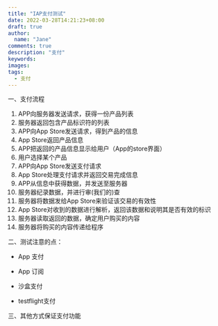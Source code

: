 ```yaml
---
title: "IAP支付测试"
date: 2022-03-28T14:21:23+08:00
draft: true
author:
  name: "Jane"
comments: true
description: "支付"
keywords:
images:
tags:
  - 支付
---
```


一、支付流程

1. APP向服务器发送请求，获得一份产品列表
2. 服务器返回包含产品标识符的列表
3. APP向App Store发送请求，得到产品的信息
4. App Store返回产品信息
5. APP把返回的产品信息显示给用户（App的store界面）
6. 用户选择某个产品
7. APP向App Store发送支付请求
8. App Store处理支付请求并返回交易完成信息
9. APP从信息中获得数据，并发送至服务器
10. 服务器纪录数据，并进行审(我们的)查
11. 服务器将数据发给App Store来验证该交易的有效性
12. App Store对收到的数据进行解析，返回该数据和说明其是否有效的标识
13. 服务器读取返回的数据，确定用户购买的内容
14. 服务器将购买的内容传递给程序

二、测试注意的点：

 - App 支付

 - App 订阅

 - 沙盒支付

 - testflight支付

三、其他方式保证支付功能
